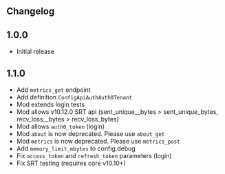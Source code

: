Changelog
---------

## 1.0.0

- Initial release

## 1.1.0

- Add `metrics_get` endpoint
- Add definition `ConfigApiAuthAuth0Tenant`
- Mod extends login tests
- Mod allows v10.12.0 SRT api (sent_unique__bytes > sent_unique_bytes, recv_loss__bytes > recv_loss_bytes)
- Mod allows `auth0_token` (login)
- Mod `about` is now deprecated. Please use `about_get`
- Mod `metrics` is now deprecated. Please use `metrics_post`
- Add `memory_limit_mbytes` to config.debug
- Fix `access_token` and `refresh_token` parameters (login)
- Fix SRT testing (requires core v10.10+)

